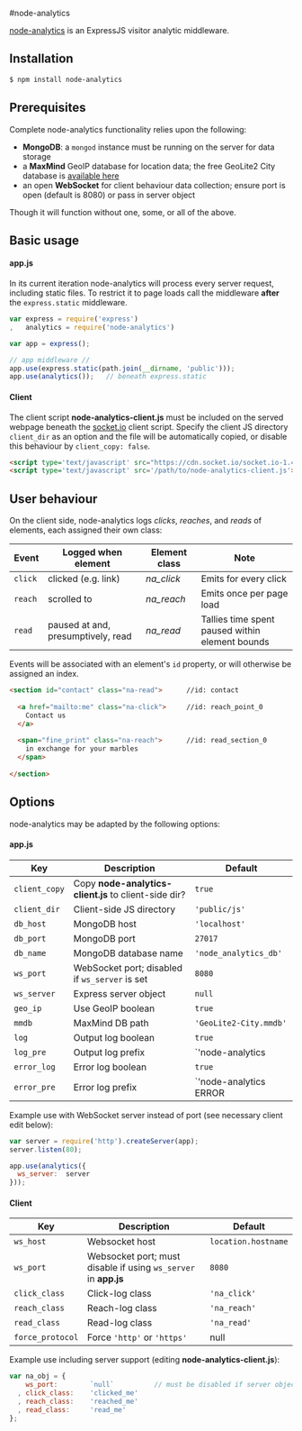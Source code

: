 #node-analytics

[node-analytics](https://www.npmjs.com/package/node-analytics) is an ExpressJS visitor analytic middleware.

## Installation

```sh
$ npm install node-analytics
```

## Prerequisites

Complete node-analytics functionality relies upon the following:

- **MongoDB**: a `mongod` instance must be running on the server for data storage
- a **MaxMind** GeoIP database for location data; the free GeoLite2 City database is [available here](http://dev.maxmind.com/geoip/geoip2/geolite2/)
- an open **WebSocket** for client behaviour data collection; ensure port is open (default is 8080) or pass in server object
 
Though it will function without one, some, or all of the above.

## Basic usage

#### app.js

In its current iteration node-analytics will process every server request, including static files. To restrict it to page loads call the middleware **after** the `express.static` middleware.

```javascript
var express = require('express')
,   analytics = require('node-analytics')

var app = express();

// app middleware //
app.use(express.static(path.join(__dirname, 'public')));
app.use(analytics());   // beneath express.static
```

#### Client

The client script **node-analytics-client.js** must be included on the served webpage beneath the [socket.io](http://socket.io/) client script. Specify the client JS directory `client_dir` as an option and the file will be automatically copied, or disable this behaviour by `client_copy: false`.

```html
<script type='text/javascript' src="https://cdn.socket.io/socket.io-1.4.5.js"></script>
<script type='text/javascript' src='/path/to/node-analytics-client.js'></script>
```

## User behaviour

On the client side, node-analytics logs *clicks*, *reaches*, and *reads* of elements, each assigned their own class:

Event | Logged when element | Element class | Note
--- | --- | --- | ---
`click` | clicked (e.g. link) | *na_click* | Emits for every click
`reach` | scrolled to | *na_reach* | Emits once per page load
`read` | paused at and, presumptively, read | *na_read* | Tallies time spent paused within element bounds

Events will be associated with an element's `id` property, or will otherwise be assigned an index.

```html
<section id="contact" class="na-read">      //id: contact
  
  <a href="mailto:me" class="na-click">     //id: reach_point_0
    Contact us
  </a>
  
  <span="fine_print" class="na-reach">      //id: read_section_0
    in exchange for your marbles
  </span>
  
</section>
```

## Options

node-analytics may be adapted by the following options:

#### app.js

Key | Description | Default
--- | --- | ---
`client_copy` | Copy **node-analytics-client.js** to client-side dir? | `true`
`client_dir` | Client-side JS directory | `'public/js'`
`db_host` | MongoDB host | `'localhost'`
`db_port` | MongoDB port | `27017`
`db_name` | MongoDB database name | `'node_analytics_db'`
`ws_port` | WebSocket port; disabled if `ws_server` is set | `8080`
`ws_server` | Express server object | `null`
`geo_ip` | Use GeoIP boolean  | `true`
`mmdb` | MaxMind DB path | `'GeoLite2-City.mmdb'`
`log` | Output log boolean | `true`
`log_pre` | Output log prefix | `'node-analytics ||'`
`error_log` | Error log boolean | `true`
`error_pre` | Error log prefix | `'node-analytics ERROR ||'`

Example use with WebSocket server instead of port (see necessary client edit below):

```javascript
var server = require('http').createServer(app);
server.listen(80);

app.use(analytics({
  ws_server:  server
}));
```

#### Client

Key | Description | Default
--- | --- | ---
`ws_host` | Websocket host | `location.hostname`
`ws_port` | Websocket port; must disable if using `ws_server` in **app.js** | `8080`
`click_class` | Click-log class | `'na_click'`
`reach_class` | Reach-log class | `'na_reach'`
`read_class` | Read-log class | `'na_read'`
`force_protocol` | Force `'http'` or `'https'` | null

Example use including server support (editing **node-analytics-client.js**):
```javascript
var na_obj = {
    ws_port:        `null`          // must be disabled if server object is being used
  , click_class:    'clicked_me'
  , reach_class:    'reached_me'
  , read_class:     'read_me'
};
```
